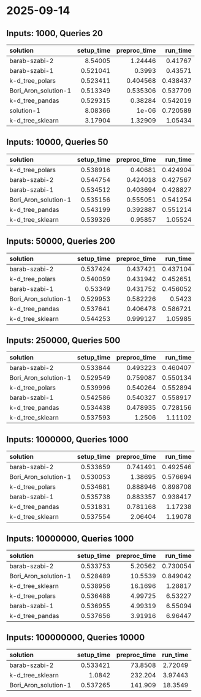 # 2025-09-14

## Inputs: 1000, Queries 20

| solution             |   setup_time |   preproc_time |   run_time |
|:---------------------|-------------:|---------------:|-----------:|
| barab-szabi-2        |     8.54005  |       1.24446  |   0.41767  |
| barab-szabi-1        |     0.521041 |       0.3993   |   0.43571  |
| k-d_tree_polars      |     0.523411 |       0.404568 |   0.438437 |
| Bori_Aron_solution-1 |     0.513349 |       0.535306 |   0.537709 |
| k-d_tree_pandas      |     0.529315 |       0.38284  |   0.542019 |
| solution-1           |     8.08366  |       1e-06    |   0.720589 |
| k-d_tree_sklearn     |     3.17904  |       1.32909  |   1.05434  |

## Inputs: 10000, Queries 50

| solution             |   setup_time |   preproc_time |   run_time |
|:---------------------|-------------:|---------------:|-----------:|
| k-d_tree_polars      |     0.538916 |       0.40681  |   0.424904 |
| barab-szabi-2        |     0.544754 |       0.424018 |   0.427567 |
| barab-szabi-1        |     0.534512 |       0.403694 |   0.428827 |
| Bori_Aron_solution-1 |     0.535156 |       0.555051 |   0.541254 |
| k-d_tree_pandas      |     0.543199 |       0.392887 |   0.551214 |
| k-d_tree_sklearn     |     0.539326 |       0.95857  |   1.05524  |

## Inputs: 50000, Queries 200

| solution             |   setup_time |   preproc_time |   run_time |
|:---------------------|-------------:|---------------:|-----------:|
| barab-szabi-2        |     0.537424 |       0.437421 |   0.437104 |
| k-d_tree_polars      |     0.540059 |       0.431942 |   0.452651 |
| barab-szabi-1        |     0.53349  |       0.431752 |   0.456052 |
| Bori_Aron_solution-1 |     0.529953 |       0.582226 |   0.5423   |
| k-d_tree_pandas      |     0.537641 |       0.406478 |   0.586721 |
| k-d_tree_sklearn     |     0.544253 |       0.999127 |   1.05985  |

## Inputs: 250000, Queries 500

| solution             |   setup_time |   preproc_time |   run_time |
|:---------------------|-------------:|---------------:|-----------:|
| barab-szabi-2        |     0.533844 |       0.493223 |   0.460407 |
| Bori_Aron_solution-1 |     0.529549 |       0.759087 |   0.550134 |
| k-d_tree_polars      |     0.539996 |       0.540264 |   0.552894 |
| barab-szabi-1        |     0.542586 |       0.540327 |   0.558917 |
| k-d_tree_pandas      |     0.534438 |       0.478935 |   0.728156 |
| k-d_tree_sklearn     |     0.537593 |       1.2506   |   1.11102  |

## Inputs: 1000000, Queries 1000

| solution             |   setup_time |   preproc_time |   run_time |
|:---------------------|-------------:|---------------:|-----------:|
| barab-szabi-2        |     0.533659 |       0.741491 |   0.492546 |
| Bori_Aron_solution-1 |     0.530053 |       1.38695  |   0.576694 |
| k-d_tree_polars      |     0.534681 |       0.888946 |   0.898708 |
| barab-szabi-1        |     0.535738 |       0.883357 |   0.938417 |
| k-d_tree_pandas      |     0.531831 |       0.781168 |   1.17238  |
| k-d_tree_sklearn     |     0.537554 |       2.06404  |   1.19078  |

## Inputs: 10000000, Queries 1000

| solution             |   setup_time |   preproc_time |   run_time |
|:---------------------|-------------:|---------------:|-----------:|
| barab-szabi-2        |     0.533753 |        5.20562 |   0.730054 |
| Bori_Aron_solution-1 |     0.528489 |       10.5539  |   0.849042 |
| k-d_tree_sklearn     |     0.538956 |       16.1696  |   1.28817  |
| k-d_tree_polars      |     0.536488 |        4.99725 |   6.53227  |
| barab-szabi-1        |     0.536955 |        4.99319 |   6.55094  |
| k-d_tree_pandas      |     0.537656 |        3.91916 |   6.96447  |

## Inputs: 100000000, Queries 10000

| solution             |   setup_time |   preproc_time |   run_time |
|:---------------------|-------------:|---------------:|-----------:|
| barab-szabi-2        |     0.533421 |        73.8508 |    2.72049 |
| k-d_tree_sklearn     |     1.0842   |       232.204  |    3.97443 |
| Bori_Aron_solution-1 |     0.537265 |       141.909  |   18.3549  |